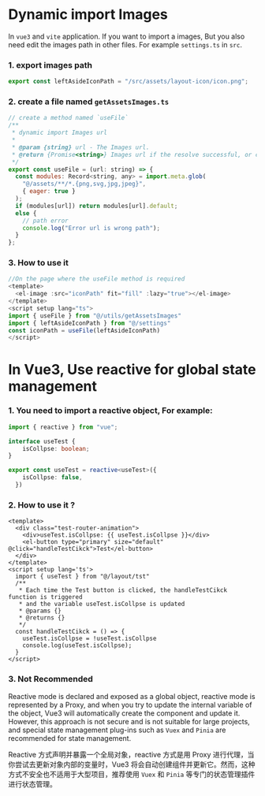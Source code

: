 # Dynamic import Images

In `vue3` and `vite` application. If you want to import a images, But you also need edit the images path in other files. For example `settings.ts` in `src`.

### 1. export images path

```javascript
export const leftAsideIconPath = "/src/assets/layout-icon/icon.png";
```

### 2. create a file named `getAssetsImages.ts`

```javascript
// create a method named `useFile`
/**
 * dynamic import Images url
 *
 * @param {string} url - The Images url.
 * @return {Promise<string>} Images url if the resolve successful, or console error message if the resolve fails.
 */
export const useFile = (url: string) => {
  const modules: Record<string, any> = import.meta.glob(
    "@/assets/**/*.{png,svg,jpg,jpeg}",
    { eager: true }
  );
  if (modules[url]) return modules[url].default;
  else {
    // path error
    console.log("Error url is wrong path");
  }
};
```

### 3. How to use it

```javascript
//On the page where the useFile method is required
<template>
  <el-image :src="iconPath" fit="fill" :lazy="true"></el-image>
</template>
<script setup lang="ts">
import { useFile } from "@/utils/getAssetsImages"
import { leftAsideIconPath } from "@/settings"
const iconPath = useFile(leftAsideIconPath)
</script>
```





# In Vue3, Use reactive for global state management

### 1. You need to import a reactive object, For example:

```typescript
import { reactive } from "vue";

interface useTest {
    isCollpse: boolean;
}

export const useTest = reactive<useTest>({
    isCollpse: false,
  })
```

### 2. How to use it ?

```vue
<template>
  <div class="test-router-animation">
    <div>useTest.isCollpse: {{ useTest.isCollpse }}</div>
    <el-button type="primary" size="default" @click="handleTestCikck">Test</el-button>
  </div>
</template>
<script setup lang='ts'>
  import { useTest } from "@/layout/tst"
  /**
   * Each time the Test button is clicked, the handleTestCikck function is triggered
   * and the variable useTest.isCollpse is updated
   * @params {}
   * @returns {}
   */
  const handleTestCikck = () => {
    useTest.isCollpse = !useTest.isCollpse 
    console.log(useTest.isCollpse);
  }
</script>
```

### 3. Not Recommended

Reactive mode is declared and exposed as a global object, reactive mode is  represented by a Proxy, and when you try to update the internal variable of the object, Vue3 will automatically create the component and update it. However, this approach is not secure and is not suitable for large projects, and special state management plug-ins such as `Vuex` and `Pinia` are recommended for state management. 

Reactive 方式声明并暴露一个全局对象，reactive 方式是用 Proxy 进行代理，当你尝试去更新对象内部的变量时，Vue3 将会自动创建组件并更新它。然而，这种方式不安全也不适用于大型项目，推荐使用 `Vuex` 和 `Pinia` 等专门的状态管理插件进行状态管理。

